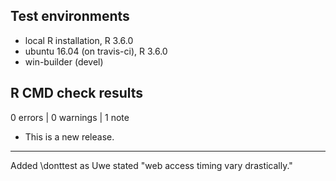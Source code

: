 ## Test environments
* local R installation, R 3.6.0
* ubuntu 16.04 (on travis-ci), R 3.6.0
* win-builder (devel)

## R CMD check results

0 errors | 0 warnings | 1 note

* This is a new release.

--- 
Added \donttest as Uwe stated "web access timing vary drastically."